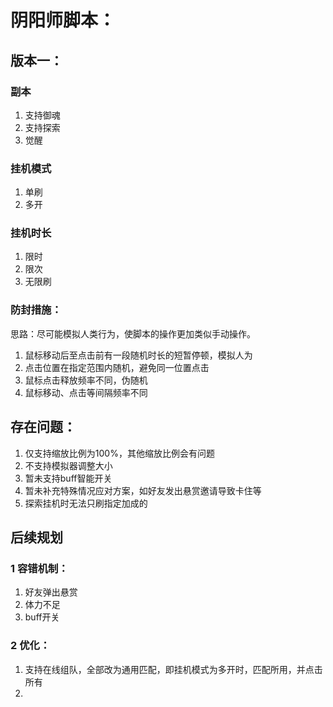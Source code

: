 # 阴阳师脚本：

## 版本一：

### 副本
1. 支持御魂
2. 支持探索
3. 觉醒
### 挂机模式
1. 单刷
2. 多开
### 挂机时长
1. 限时
2. 限次
3. 无限刷
### 防封措施：
思路：尽可能模拟人类行为，使脚本的操作更加类似手动操作。
1. 鼠标移动后至点击前有一段随机时长的短暂停顿，模拟人为
2. 点击位置在指定范围内随机，避免同一位置点击
3. 鼠标点击释放频率不同，伪随机
4. 鼠标移动、点击等间隔频率不同


## 存在问题：
1. 仅支持缩放比例为100%，其他缩放比例会有问题
2. 不支持模拟器调整大小
3. 暂未支持buff智能开关
4. 暂未补充特殊情况应对方案，如好友发出悬赏邀请导致卡住等
5. 探索挂机时无法只刷指定加成的



## 后续规划
### 1 容错机制：
1. 好友弹出悬赏
2. 体力不足
3. buff开关


### 2 优化：
1. 支持在线组队，全部改为通用匹配，即挂机模式为多开时，匹配所用，并点击所有
2. 


    